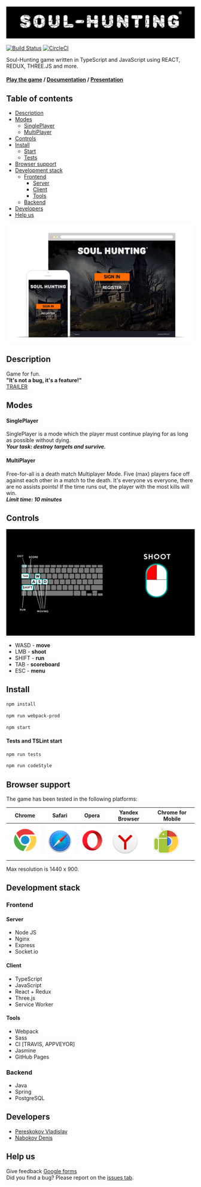 ![Logo](docs/assets/logo.png)

[![Build Status](https://travis-ci.com/vladpereskokov/soul-hunting.svg?token=vgWpgFdW3m8asKepzCnQ&branch=master&label=Travis)](https://travis-ci.com/vladpereskokov/soul-hunting) 
[![CircleCI](https://circleci.com/gh/vladpereskokov/soul-hunting.svg?style=svg&circle-token=118ac22e77990fb008c3d5f85caec63b627f5500)](https://circleci.com/gh/vladpereskokov/soul-hunting)

Soul-Hunting game written in TypeScript and JavaScript using REACT, REDUX, THREE.JS and more.

#### [Play the game](https://www.soul-hunting.ru) / [Documentation](https://vladpereskokov.github.io/soul-hunting/) / [Presentation](https://vladpereskokov.github.io/presentation-soul-hunting/)

## Table of contents

- [Description](#description)
- [Modes](#modes)  
  * [SinglePlayer](#sp)
  * [MultiPlayer](#mp)
- [Controls](#constrols)
- [Install](#install)  
  * [Start](#installstart)
  * [Tests](#installtests)
- [Browser support](#browsersupport)
- [Development stack](#devstack)
  * [Frontend](#devstackfront)
    + [Server](#devstackfrontserver)
    + [Client](#devstackfrontclient)
    + [Tools](#devstackfronttools)
  * [Backend](#devstackback)
- [Developers](#developers)
- [Help us](#help)

<a name="description"></a>
![Main](docs/assets/main.png)

## Description

Game for fun.   
**"It's not a bug, it's a feature!"**  
[TRAILER](https://www.youtube.com/watch?v=yQHC7jtA8rc)

## Modes
<a name="modes"></a>

#### SinglePlayer
<a name="sp"></a>

SinglePlayer is a mode which the player must continue playing for as long as possible without dying.  
***Your task: destroy targets and survive.***  

#### MultiPlayer
<a name="mp"></a>

Free-for-all is a death match Multiplayer Mode. 
Five (max) players face off against each other in a match to the death. 
It's everyone vs everyone, there are no assists points! 
If the time runs out, the player with the most kills will win.  
***Limit time: 10 minutes***

## Controls
<a name="constrols"></a>

![Controls](docs/assets/loading1.png)

+ WASD - **move**
+ LMB - **shoot**
+ SHIFT - **run**
+ TAB - **scoreboard**
+ ESC - **menu**

## Install
<a name="install"></a>
<a name="installstart"></a>
```sh
npm install
```

```sh
npm run webpack-prod
```

```sh
npm start
```

#### Tests and TSLint start
<a name="installtests"></a>

```sh
npm run tests
```

```sh
npm run codeStyle
```

## Browser support
<a name="browsersupport"></a>

The game has been tested in the following platforms:

Chrome | Safari | Opera | Yandex Browser | Chrome for Mobile |
--- | --- | --- | --- | --- |
![Chrome](docs/assets/chrome_00000.png) | ![Safari](docs/assets/safari_00000.png) | ![Opera](docs/assets/opera_00000.png) | ![Yandex Browser](docs/assets/yandex_browser_00000.png) | ![Chrome for mobile](docs/assets/chrome_mobile_00000.png)
 
Max resolution is 1440 x 900.

## Development stack
<a name="devstack"></a>

### Frontend
<a name="devstackfront"></a>

#### Server
<a name="devstackfrontserver"></a>

- Node JS
- Nginx
- Express
- Socket.io

#### Client
<a name="devstackfrontclient"></a>

- TypeScript
- JavaScript
- React + Redux
- Three.js
- Service Worker

#### Tools
<a name="devstackfronttools"></a>

- Webpack
- Sass
- CI [TRAVIS, APPVEYOR]
- Jasmine
- GitHub Pages

### Backend
<a name="devstackback"></a>

- Java
- Spring
- PostgreSQL

## Developers
<a name="developers"></a>

- [Pereskokov Vladislav](https://github.com/vladpereskokov)
- [Nabokov Denis](https://github.com/Chocco-Crokko)

## Help us
<a name="help"></a>

Give feedback [Google forms](http://bit.ly/2qDS5d4)  
Did you find a bug? Please report on the [issues tab](https://github.com/vladpereskokov/soul-hunting/issues).
